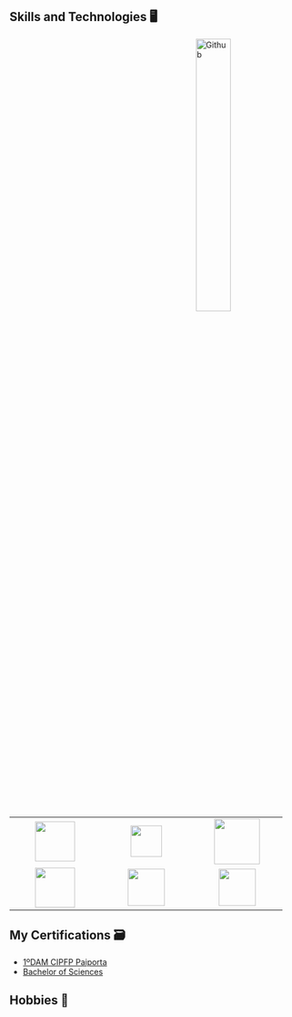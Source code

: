 

## Skills and Technologies 🖥️
<img width="35%" align="right" alt="Github" src="https://user-images.githubusercontent.com/48678280/88862734-4903af80-d201-11ea-968b-9c939d88a37c.gif" />

<br>
<table>
<tbody>
 <tr>
<td align="center" width="20%">
<img height=70px src="https://www.google.com/url?sa=i&url=https%3A%2F%2Fubiqum.com%2Fes%2Fresources%2Faprender-java-por-que-y-como-hacerlo%2F&psig=AOvVaw0y1rTyejPkcIGB06_gbIfA&ust=1706020106922000&source=images&cd=vfe&opi=89978449&ved=0CBIQjRxqFwoTCPDlyKWa8YMDFQAAAAAdAAAAABAD"> 
</td>

<td align="center" width="20%"> 
<img height=55px src="https://cloud2data.com/wp-content/uploads/2023/01/HTML-CSS-Review.png"> 
</td>

<td align="center" width="20%">
<img height=80px src="https://programacion.net/files/article/20160603020635_python-logo.png"> 
</td>
</tr>

<tr>
<td align="center" width="20%">
<img height=70px src="https://1.bp.blogspot.com/-7iyc2P25IN0/WAx4ve8EkwI/AAAAAAAALA4/1vV2qBWI4q8qMDWXwkcl-_dS7LIFadRTwCLcB/s1600/c82-sql-logo.jpg"> 
</td>

<td align="center" width="20%">
<img height=65px src="https://cdn.computerhoy.com/sites/navi.axelspringer.es/public/media/image/2014/04/39513-linux.jpg?tf=1200x"> 
</td>

<td align="center" width="20%">
<img height=65px src="https://pentagram-production.imgix.net/ea053844-c063-4130-9425-4a193f82e1e3/ps_windows_01.jpg?rect=67%2C364%2C1665%2C1040&w=1500&fit=crop&fm=jpg&q=70&auto=format&h=935"> 
</td>
</tr>


</tbody>
</table>


 

## My Certifications 🗃️

- [1ºDAM CIPFP Paiporta](https://portal.edu.gva.es/46017675/es/inici/)
- [Bachelor of Sciences](https://portal.edu.gva.es/iesenricvalorpicanya/es/portada-va-es-va-es/)



## Hobbies 🏀







